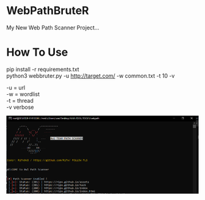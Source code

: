# WebPathBruteR
My New Web Path Scanner Project...

# How To Use
pip install -r requirements.txt<br>
python3 webbruter.py -u http://target.com/ -w common.txt -t 10 -v

-u = url<br>
-w = wordlist<br>
-t = thread<br>
-v verbose<br>

![Screenshot](tool.png)
